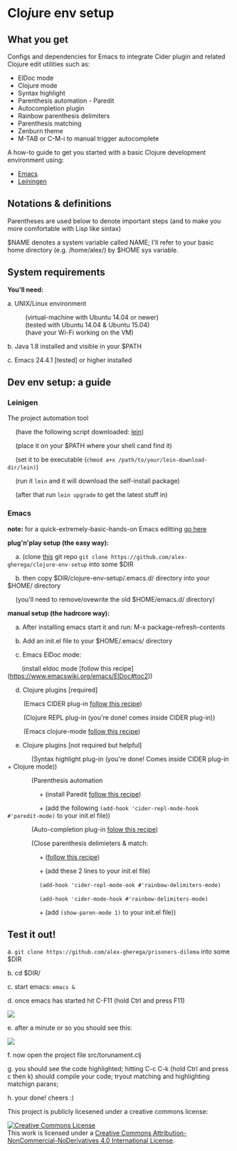 # Clo<i>j</i>ure env setup

## What you get

Configs and dependencies for Emacs to integrate Cider plugin and related Clojure edit utilities such as:

* ElDoc mode
* Clojure mode
* Syntax highlight
* Parenthesis automation - Paredit
* Autocompletion plugin
* Rainbow parenthesis delimiters
* Parenthesis matching
* Zenburn theme
* M-TAB or C-M-i to manual trigger autocomplete

A how-to guide to get you started with a basic Clojure development environment using:
* [Emacs](https://www.gnu.org/software/emacs/)
* [Leiningen](https://leiningen.org/)

## Notations & definitions

Parentheses are used below to denote important steps (and to make you more comfortable with Lisp like sintax)

$NAME denotes a system variable called NAME; I'll refer to your basic home directory (e.g. /home/alex/) by $HOME sys variable.

## System requirements

__You'll need:__

a. UNIX/Linux environment
<dl>
	<dd>(virtual-machine with Ubuntu 14.04 or newer)</dd>
	<dd>(tested with Ubuntu 14.04 & Ubuntu 15.04)</dd>
	<dd>(have your Wi-Fi working on the VM)</dd>
</dl>

b. Java 1.8 installed and visible in your $PATH

c. Emacs 24.4.1 [tested] or higher installed

## Dev env setup: a guide

### Leinigen

The project automation tool

&emsp; (have the following script downloaded: [lein](https://raw.githubusercontent.com/technomancy/leiningen/stable/bin/lein))

&emsp; (place it on your $PATH where your shell cand find it)

&emsp;  (set it to be executable (`chmod a+x /path/to/your/lein-download-dir/lein)`)

&emsp;  (run it `lein` and it will download the self-install package)

&emsp; (after that run `lein upgrade` to get the latest stuff in)

### Emacs

__note:__ for a quick-extremely-basic-hands-on Emacs editting [go here](http://ocean.stanford.edu/research/quick_emacs.html)




__plug'n'play setup (the easy way):__

&emsp; a. (clone [this](https://github.com/alex-gherega/clojure-env-setup) git repo `git clone https://github.com/alex-gherega/clojure-env-setup` into some $DIR

&emsp; b. then copy $DIR/clojure-env-setup/.emacs.d/ directory into your $HOME/ directory

&emsp; (you'll need to remove/ovewrite the old $HOME/emacs.d/ directory)



__manual setup (the hadrcore way):__

&emsp; a. After installing emacs start it and run: M-x package-refresh-contents

&emsp; b. Add an init.el file to your $HOME/.emacs/ directory

&emsp; c. Emacs ElDoc mode:

&emsp;&emsp; (install eldoc mode [follow this recipe] (https://www.emacswiki.org/emacs/ElDoc#toc2))</p>

&emsp; d. Clojure plugins [required]
  
&emsp; &emsp; (Emacs CIDER plug-in [follow this recipe](https://github.com/clojure-emacs/cider/blob/master/README.md))

&emsp; &emsp; (Clojure REPL plug-in (you're done! comes inside CIDER plug-in))

&emsp; &emsp; (Emacs clojure-mode [follow this recipe](https://github.com/clojure-emacs/clojure-mode/blob/master/README.md))
  
  
&emsp; e. Clojure plugins [not required but helpful]

&emsp; &emsp; &emsp; (Syntax highlight plug-in (you're done! Comes inside CIDER plug-in + Clojure mode))<p>
    
&emsp; &emsp; &emsp; (Parenthesis automation

&emsp; &emsp; &emsp; &emsp; + (install Paredit [follow this recipe]())

&emsp; &emsp; &emsp; &emsp; + (add the following `(add-hook 'cider-repl-mode-hook #'paredit-mode)` to your init.el file))
		
&emsp; &emsp; &emsp; (Auto-completion plug-in [folow this recipe](http://cider.readthedocs.io/en/latest/code_completion/))

&emsp; &emsp; &emsp; (Close parenthesis delimieters & match:

&emsp; &emsp; &emsp; &emsp;  + ([follow this recipe](https://github.com/Fanael/rainbow-delimiters/blob/master/README.md))

&emsp; &emsp; &emsp; &emsp;  + (add these 2 lines to your init.el file)

&emsp; &emsp; &emsp; &emsp; `(add-hook 'cider-repl-mode-ook #'rainbow-delimiters-mode)`

&emsp; &emsp; &emsp; &emsp; `(add-hook 'cider-mode-hook #'rainbow-delimiters-mode)`

&emsp; &emsp; &emsp; &emsp; + (add `(show-paren-mode 1)` to your init.el file))
		
## Test it out!

a. ```git clone https://github.com/alex-gherega/prisoners-dilema``` into some $DIR

b. cd $DIR/

c. start emacs: ```emacs &```

d. once emacs has started hit C-F11 (hold Ctrl and press F11)

![](https://github.com/alex-gherega/clojure-env-setup/blob/master/elstart.png "")

e. after a minute or so you should see this:

![](https://github.com/alex-gherega/clojure-env-setup/blob/master/elcljrepl.png)

f. now open the project file src/torunament.clj

g. you should see the code highlighted; hitting C-c C-k (hold Ctrl and press c then k) should compile your code; tryout matching and highlighting matchign parans;

h. your done! cheers :)
  

This project is publicly licesened under a creative commons license:

<a rel="license" href="http://creativecommons.org/licenses/by-nc-nd/4.0/"><img alt="Creative Commons License" style="border-width:0" src="https://i.creativecommons.org/l/by-nc-nd/4.0/88x31.png" /></a><br />This work is licensed under a <a rel="license" href="http://creativecommons.org/licenses/by-nc-nd/4.0/">Creative Commons Attribution-NonCommercial-NoDerivatives 4.0 International License</a>.

